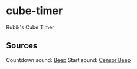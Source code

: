 # cube-timer
Rubik's Cube Timer

## Sources

Countdown sound: [Beep](http://soundbible.com/1251-Beep.html)
Start sound: [Censor Beep](http://soundbible.com/838-Censor-Beep.html)
